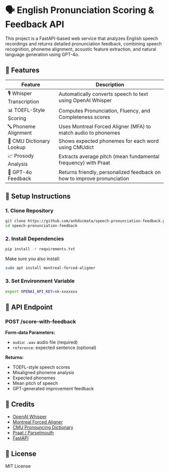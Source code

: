 # 🗣️ English Pronunciation Scoring & Feedback API

This project is a FastAPI-based web service that analyzes English speech recordings and returns detailed pronunciation feedback, combining speech recognition, phoneme alignment, acoustic feature extraction, and natural language generation using GPT-4o.

## 🚀 Features

| Feature                      | Description                                                                 |
|-----------------------------|-----------------------------------------------------------------------------|
| 🎙️ Whisper Transcription     | Automatically converts speech to text using OpenAI Whisper                  |
| 📊 TOEFL-Style Scoring       | Computes Pronunciation, Fluency, and Completeness scores                    |
| 🔤 Phoneme Alignment         | Uses Montreal Forced Aligner (MFA) to match audio to phonemes               |
| 🧠 CMU Dictionary Lookup      | Shows expected phonemes for each word using CMUdict                         |
| 📈 Prosody Analysis           | Extracts average pitch (mean fundamental frequency) with Praat              |
| 🤖 GPT-4o Feedback            | Returns friendly, personalized feedback on how to improve pronunciation     |

## 🔧 Setup Instructions

### 1. Clone Repository
```bash
git clone https://github.com/anhducmata/speech-pronunciation-feedback.git
cd speech-pronunciation-feedback
```

### 2. Install Dependencies
```bash
pip install -r requirements.txt
```

Make sure you also install:
```bash
sudo apt install montreal-forced-aligner
```

### 3. Set Environment Variable
```bash
export OPENAI_API_KEY=sk-xxxxxxx
```

## 🎯 API Endpoint

### POST /score-with-feedback

**Form-data Parameters:**
- `audio`: `.wav` audio file (required)
- `reference`: expected sentence (optional)

**Returns:**
- TOEFL-style speech scores
- Misaligned phoneme analysis
- Expected phonemes
- Mean pitch of speech
- GPT-generated improvement feedback

## 🧠 Credits
- [OpenAI Whisper](https://github.com/openai/whisper)
- [Montreal Forced Aligner](https://montreal-forced-aligner.readthedocs.io/)
- [CMU Pronouncing Dictionary](https://github.com/cmusphinx/cmudict)
- [Praat / Parselmouth](https://parselmouth.readthedocs.io/en/latest/)
- [FastAPI](https://fastapi.tiangolo.com/)

## 📜 License
MIT License